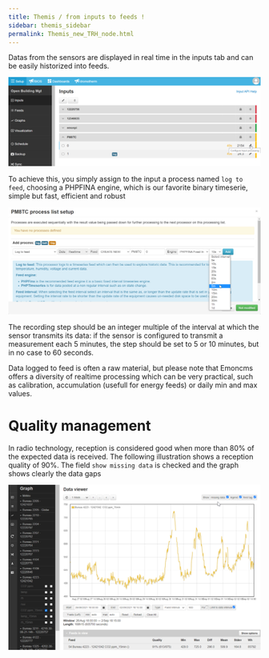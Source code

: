 ```yaml
---
title: Themis / from inputs to feeds !
sidebar: themis_sidebar
permalink: Themis_new_TRH_node.html
---
```


Datas from the sensors are displayed in real time in the inputs tab and can be easily historized into feeds.

![configure processing](inputs.png)

To achieve this, you simply assign to the input a process named `log to feed`, choosing a PHPFINA engine, which is our favorite binary timeserie, simple but fast, efficient and robust

![log to feed](process.png)

The recording step should be an integer multiple of the interval at which the sensor transmits its data: if the sensor is configured to transmit a measurement each 5 minutes, the step should be set to 5 or 10 minutes, but in no case to 60 seconds.  

Data logged to feed is often a raw material, but please note that Emoncms offers a diversity of realtime processing which can be very practical, such as calibration, accumulation (usefull for energy feeds) or daily min and max values.

# Quality management

In radio technology, reception is considered good when more than 80% of the expected data is received. The following illustration shows a reception quality of 90%. The field `show missing data` is checked and the graph shows clearly the data gaps

![missing datas](missing_datas.png)
